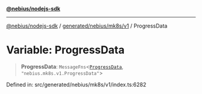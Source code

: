 [**@nebius/nodejs-sdk**](../../../../../README.md)

***

[@nebius/nodejs-sdk](../../../../../README.md) / [generated/nebius/mk8s/v1](../README.md) / ProgressData

# Variable: ProgressData

> **ProgressData**: `MessageFns`\<[`ProgressData`](../interfaces/ProgressData.md), `"nebius.mk8s.v1.ProgressData"`\>

Defined in: src/generated/nebius/mk8s/v1/index.ts:6282
